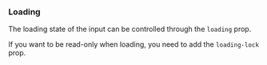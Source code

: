 ### Loading

The loading state of the input can be controlled through the `loading` prop.

If you want to be read-only when loading, you need to add the `loading-lock` prop.
